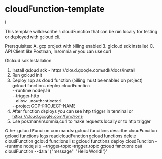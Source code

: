 # cloudFunction-template
!

This template willdescribe a cloudFunction that can be run locally for testing or deployed with gcloud cli. 

Prerequisites:
A. gcp project with billing enabled 
B. glcloud sdk installed
C. API Client like Postman, Insomnia or you can use curl

Glcloud sdk Installation 
1. Install gcloud sdk - https://cloud.google.com/sdk/docs/install
2. Run gcloud init 
3. Deploy app as cloud function (billing must be enabled on project)
    gcloud functions deploy cloudFunction \
    --runtime nodejs16 \
    --trigger-http \
    --allow-unauthenticated \
    --project GCP-PROJECT-NAME 
4. After function deploys you can see http trigger in terminal or 
https://cloud.google.com/functions
5. Use postman/insomnia/curl to make requests locally or to http trigger


Other gcloud Function commands:
gcloud functions describe cloudFunction
gcloud functions logs read cloudFunction
gcloud functions delete cloudFunction
gcloud functions list
gcloud functions deploy cloudFunction --runtime nodejs16 --trigger-topic=trigger_topic
gcloud functions call cloudFunction --data '{\"message\": \"Hello World!\"}' 